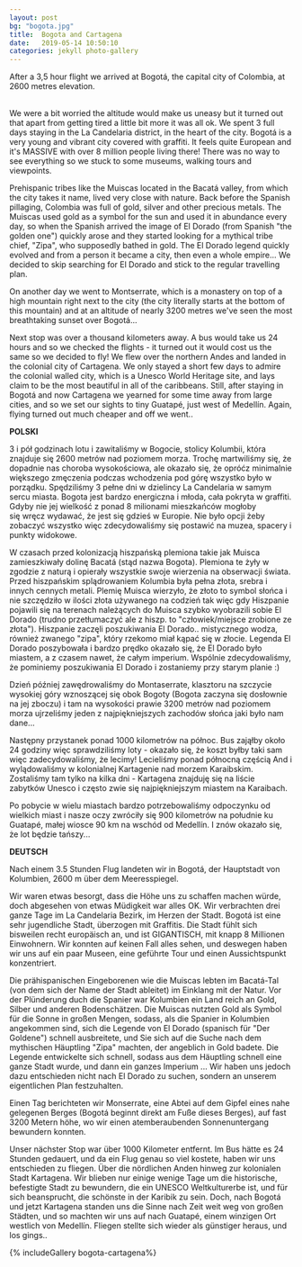 ```yaml
---
layout: post
bg: "bogota.jpg"
title:  Bogota and Cartagena
date:   2019-05-14 10:50:10 
categories: jekyll photo-gallery
---
```


After a 3,5 hour flight we arrived at Bogotá, the capital city of Colombia, at 2600 metres elevation.<br><br>


We were a bit worried the altitude would make us uneasy but it turned out that apart from getting tired a little bit more it was all ok. We spent 3 full days staying in the La Candelaria district, in the heart of the city. Bogotá is a very young and vibrant city covered with graffiti. It feels quite European and it's MASSIVE with over 8 million people living there! There was no way to see everything so we stuck to some museums, walking tours and viewpoints.
 
Prehispanic tribes like the Muiscas located in the Bacatá valley, from which the city takes it name, lived very close with nature. Back before the Spanish pillaging, Colombia was full of gold, silver and other precious metals. The Muiscas used gold as a symbol for the sun and used it in abundance every day, so when the Spanish arrived the image of El Dorado (from Spanish "the golden one") quickly arose and they started looking for a mythical tribe chief, "Zipa", who supposedly bathed in gold. The El Dorado legend quickly evolved and from a person it became a city, then even a whole empire... We decided to skip searching for El Dorado and stick to the regular travelling plan.

On another day we went to Montserrate, which is a monastery on top of a high mountain right next to the city (the city literally starts at the bottom of this mountain) and at an altitude of nearly 3200 metres we've seen the most breathtaking sunset over Bogotá...
 
Next stop was over a thousand kilometers away. A bus would take us 24 hours and so we checked the flights - it turned out it would cost us the same so we decided to fly! We flew over the northern Andes and landed in the colonial city of Cartagena. We only stayed a short few days to admire the colonial walled city, which is a Unesco World Heritage site, and lays claim to be the most beautiful in all of the caribbeans. Still, after staying in Bogotá and now Cartagena we yearned for some time away from large cities, and so we set our sights to tiny Guatapé, just west of Medellín. Again, flying turned out much cheaper and off we went..

<b>POLSKI</b>

3 i pół godzinach lotu i zawitaliśmy w Bogocie, stolicy Kolumbii, która znajduje się 2600 metrów nad poziomem morza. Trochę martwiliśmy się, że dopadnie nas choroba wysokościowa, ale okazało się, że opróćz minimalnie większego zmęczenia podczas wchodzenia pod górę wszystko było w porządku. Spędziliśmy 3 pełne dni w dzielincy La Candelaria w samym sercu miasta. Bogota jest bardzo energiczna i młoda, cała pokryta w graffiti. Gdyby nie jej wielkość z ponad 8 milionami mieszkańców mogłoby się wręcz wydawać, że jest się gdzieś w Europie. Nie było opcji żeby zobaczyć wszystko więc zdecydowaliśmy się postawić na muzea, spacery i punkty widokowe.

W czasach przed kolonizacją hiszpańską plemiona takie jak Muisca zamieszkiwały dolinę Bacatá (stąd nazwa Bogota). Plemiona te żyły w zgodzie z naturą i opierały wszystkie swoje wierzenia na obserwacji świata. Przed hiszpańskim splądrowaniem Kolumbia była pełna złota, srebra i innych cennych metali. Plemię Muisca  wierzyło, że złoto to symbol słońca i nie szczędziło w ilości złota używanego na codzień tak więc gdy Hiszpanie pojawili się na terenach należących do Muisca szybko wyobrazili sobie El Dorado (trudno przetłumaczyć ale z hiszp. to "człowiek/miejsce zrobione ze złota"). Hiszpanie zaczęli poszukiwania El Dorado.. mistycznego wodza, również zwanego "zipa", który rzekomo miał kąpać się w złocie. Legenda El Dorado poszybowała i bardzo prędko okazało się, że El Dorado było miastem, a z czasem nawet, że całym imperium. Wspólnie zdecydowaliśmy, że pominiemy poszukiwania El Dorado i zostaniemy przy starym planie :)

Dzień później zawędrowaliśmy do Montaserrate, klasztoru na szczycie wysokiej góry wznoszącej się obok Bogoty (Bogota zaczyna się dosłownie na jej zboczu) i tam na wysokości prawie 3200 metrów nad poziomem morza ujrzeliśmy jeden z najpiękniejszych zachodów słońca jaki było nam dane...

Następny przystanek ponad 1000 kilometrów na północ. Bus zająłby około 24 godziny więc sprawdziliśmy loty - okazało się, że koszt byłby taki sam więc zadecydowaliśmy, że lecimy! Lecieliśmy ponad północną częścią And i wylądowaliśmy w kolonialnej Kartagenie nad morzem Karaibskim. Zostaliśmy tam tylko na kilka dni - Kartagena znajduję się na liście zabytków Unesco i często zwie się najpiękniejszym miastem na Karaibach. 

Po pobycie w wielu miastach bardzo potrzebowaliśmy odpoczynku od wielkich miast i nasze oczy zwróciły się 900 kilometrów na południe ku Guatapé, małej wiosce 90 km na wschód od Medellín. I znów okazało się, że lot będzie tańszy...

<b>DEUTSCH</b>

Nach einem 3.5 Stunden Flug landeten wir in Bogotá, der Hauptstadt von Kolumbien, 2600 m über dem Meeresspiegel.

Wir waren etwas besorgt, dass die Höhe uns zu schaffen machen würde, doch abgesehen von etwas Müdigkeit war alles OK. Wir verbrachten drei ganze Tage im La Candelaria Bezirk, im Herzen der Stadt. Bogotá ist eine sehr jugendliche Stadt, überzogen mit Graffitis. Die Stadt fühlt sich bisweilen recht europäisch an, und ist GIGANTISCH, mit knapp 8 Millionen Einwohnern. Wir konnten auf keinen Fall alles sehen, und deswegen haben wir uns auf ein paar Museen, eine geführte Tour und einen Aussichtspunkt konzentriert. 

Die prähispanischen Eingeborenen wie die Muiscas lebten im Bacatá-Tal (von dem sich der Name der Stadt ableitet) im Einklang mit der Natur. Vor der Plünderung duch die Spanier war Kolumbien ein Land reich an Gold, Silber und anderen Bodenschätzen. Die Muiscas nutzten Gold als Symbol für die Sonne in großen Mengen, sodass, als die Spanier in Kolumbien angekommen sind, sich die Legende von El Dorado (spanisch für "Der Goldene") schnell ausbreitete, und Sie sich auf die Suche nach dem mythischen Häuptling "Zipa" machten, der angeblich in Gold badete. Die Legende entwickelte sich schnell, sodass aus dem Häuptling schnell eine ganze Stadt wurde, und dann ein ganzes Imperium ... Wir haben uns jedoch dazu entschieden nicht nach El Dorado zu suchen, sondern an unserem eigentlichen Plan festzuhalten.

Einen Tag berichteten wir Monserrate, eine Abtei auf dem Gipfel eines nahe gelegenen Berges (Bogotá beginnt direkt am Fuße dieses Berges), auf fast 3200 Metern höhe, wo wir einen atemberaubenden Sonnenuntergang bewundern konnten.

Unser nächster Stop war über 1000 Kilometer entfernt. Im Bus hätte es 24 Stunden gedauert, und da ein Flug genau so viel kostete, haben wir uns entschieden zu fliegen. Über die nördlichen Anden hinweg zur kolonialen Stadt Kartagena. Wir blieben nur einige wenige Tage um die historische, befestigte Stadt zu bewundern, die ein UNESCO Weltkulturerbe ist, und für sich beansprucht, die schönste in der Karibik zu sein. Doch, nach Bogotá und jetzt Kartagena standen uns die Sinne nach Zeit weit weg von großen Städten, und so machten wir uns auf nach Guatapé, einem winzigen Ort westlich von Medellín. Fliegen stellte sich wieder als günstiger heraus, und los gings.. 

{% includeGallery bogota-cartagena%}